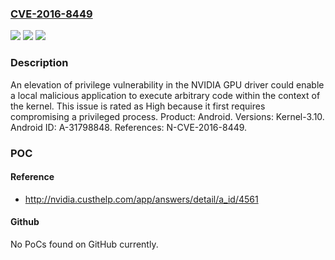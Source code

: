 ### [CVE-2016-8449](https://cve.mitre.org/cgi-bin/cvename.cgi?name=CVE-2016-8449)
![](https://img.shields.io/static/v1?label=Product&message=Android&color=blue)
![](https://img.shields.io/static/v1?label=Version&message=Kernel-3.10%20&color=brightgreen)
![](https://img.shields.io/static/v1?label=Vulnerability&message=Elevation%20of%20privilege&color=brightgreen)

### Description

An elevation of privilege vulnerability in the NVIDIA GPU driver could enable a local malicious application to execute arbitrary code within the context of the kernel. This issue is rated as High because it first requires compromising a privileged process. Product: Android. Versions: Kernel-3.10. Android ID: A-31798848. References: N-CVE-2016-8449.

### POC

#### Reference
- http://nvidia.custhelp.com/app/answers/detail/a_id/4561

#### Github
No PoCs found on GitHub currently.

